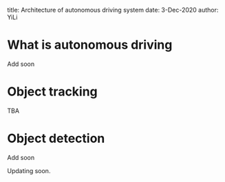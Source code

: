 title: Architecture of autonomous driving system
date: 3-Dec-2020
author: YiLi

# What is autonomous driving

Add soon

# Object tracking

TBA

# Object detection

Add soon

Updating soon.

